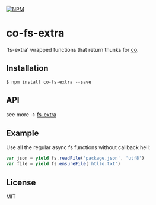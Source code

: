 [![NPM](https://nodei.co/npm/co-fs-extra.png?downloads=true&downloadRank=true&stars=true)](https://nodei.co/npm/co-fs-extra/)

# co-fs-extra

  'fs-extra' wrapped functions that return thunks for [co](https://github.com/visionmedia/co).

## Installation

```
$ npm install co-fs-extra --save
```

## API

see more -> [fs-extra](https://www.npmjs.org/package/fs-extra)

## Example

 Use all the regular async fs functions without callback hell:

```js
var json = yield fs.readFile('package.json', 'utf8')
var file = yield fs.ensureFile('htllo.txt')
```

## License

  MIT
